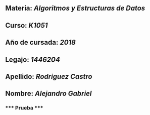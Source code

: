 ## **Materia:** _Algoritmos y Estructuras de Datos_
## **Curso:** _K1051_
## **Año de cursada:** _2018_
## **Legajo:** _1446204_
## **Apellido:** _Rodriguez Castro_
## **Nombre:** _Alejandro Gabriel_ 
### *** Prueba ***
